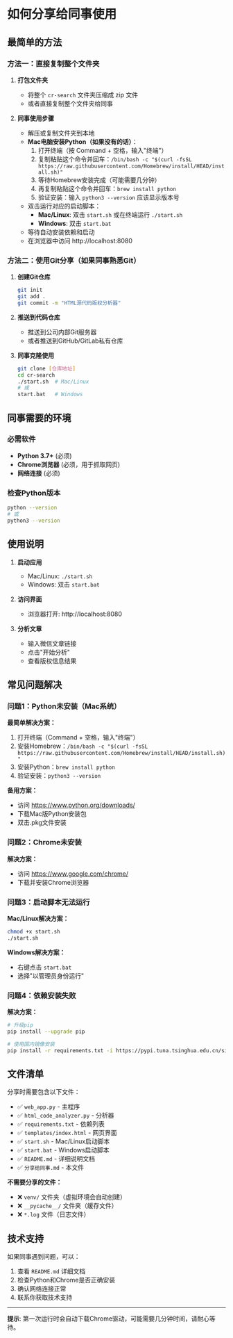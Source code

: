 # 如何分享给同事使用

## 最简单的方法

### 方法一：直接复制整个文件夹

1. **打包文件夹**
   - 将整个 `cr-search` 文件夹压缩成 zip 文件
   - 或者直接复制整个文件夹给同事

2. **同事使用步骤**
   - 解压或复制文件夹到本地
   - **Mac电脑安装Python（如果没有的话）**：
     1. 打开终端（按 Command + 空格，输入"终端"）
     2. 复制粘贴这个命令并回车：`/bin/bash -c "$(curl -fsSL https://raw.githubusercontent.com/Homebrew/install/HEAD/install.sh)"`
     3. 等待Homebrew安装完成（可能需要几分钟）
     4. 再复制粘贴这个命令并回车：`brew install python`
     5. 验证安装：输入 `python3 --version` 应该显示版本号
   - 双击运行对应的启动脚本：
     - **Mac/Linux**: 双击 `start.sh` 或在终端运行 `./start.sh`
     - **Windows**: 双击 `start.bat`
   - 等待自动安装依赖和启动
   - 在浏览器中访问 http://localhost:8080

### 方法二：使用Git分享（如果同事熟悉Git）

1. **创建Git仓库**
   ```bash
   git init
   git add .
   git commit -m "HTML源代码版权分析器"
   ```

2. **推送到代码仓库**
   - 推送到公司内部Git服务器
   - 或者推送到GitHub/GitLab私有仓库

3. **同事克隆使用**
   ```bash
   git clone [仓库地址]
   cd cr-search
   ./start.sh  # Mac/Linux
   # 或
   start.bat   # Windows
   ```

## 同事需要的环境

### 必需软件
- **Python 3.7+** (必须)
- **Chrome浏览器** (必须，用于抓取网页)
- **网络连接** (必须)

### 检查Python版本
```bash
python --version
# 或
python3 --version
```

## 使用说明

1. **启动应用**
   - Mac/Linux: `./start.sh`
   - Windows: 双击 `start.bat`

2. **访问界面**
   - 浏览器打开: http://localhost:8080

3. **分析文章**
   - 输入微信文章链接
   - 点击"开始分析"
   - 查看版权信息结果

## 常见问题解决

### 问题1：Python未安装（Mac系统）
**最简单解决方案：**
1. 打开终端（Command + 空格，输入"终端"）
2. 安装Homebrew：`/bin/bash -c "$(curl -fsSL https://raw.githubusercontent.com/Homebrew/install/HEAD/install.sh)"`
3. 安装Python：`brew install python`
4. 验证安装：`python3 --version`

**备用方案：**
- 访问 https://www.python.org/downloads/
- 下载Mac版Python安装包
- 双击.pkg文件安装

### 问题2：Chrome未安装
**解决方案：**
- 访问 https://www.google.com/chrome/
- 下载并安装Chrome浏览器

### 问题3：启动脚本无法运行
**Mac/Linux解决方案：**
```bash
chmod +x start.sh
./start.sh
```

**Windows解决方案：**
- 右键点击 `start.bat`
- 选择"以管理员身份运行"

### 问题4：依赖安装失败
**解决方案：**
```bash
# 升级pip
pip install --upgrade pip

# 使用国内镜像安装
pip install -r requirements.txt -i https://pypi.tuna.tsinghua.edu.cn/simple/
```

## 文件清单

分享时需要包含以下文件：
- ✅ `web_app.py` - 主程序
- ✅ `html_code_analyzer.py` - 分析器
- ✅ `requirements.txt` - 依赖列表
- ✅ `templates/index.html` - 网页界面
- ✅ `start.sh` - Mac/Linux启动脚本
- ✅ `start.bat` - Windows启动脚本
- ✅ `README.md` - 详细说明文档
- ✅ `分享给同事.md` - 本文件

**不需要分享的文件：**
- ❌ `venv/` 文件夹（虚拟环境会自动创建）
- ❌ `__pycache__/` 文件夹（缓存文件）
- ❌ `*.log` 文件（日志文件）

## 技术支持

如果同事遇到问题，可以：
1. 查看 `README.md` 详细文档
2. 检查Python和Chrome是否正确安装
3. 确认网络连接正常
4. 联系你获取技术支持

---

**提示**: 第一次运行时会自动下载Chrome驱动，可能需要几分钟时间，请耐心等待。